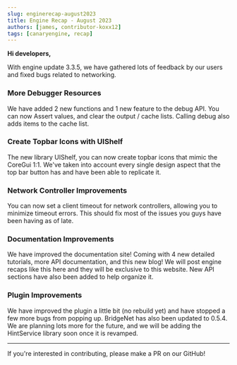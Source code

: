 ```yaml
---
slug: enginerecap-august2023
title: Engine Recap - August 2023
authors: [james, contributor-koxx12]
tags: [canaryengine, recap]
---
```


**Hi developers,**

With engine update 3.3.5, we have gathered lots of feedback by our users and fixed bugs related to networking.

<!--truncate-->

### More Debugger Resources

We have added 2 new functions and 1 new feature to the debug API. You can now Assert values, and clear the output / cache lists. Calling debug also adds items to the cache list.

### Create Topbar Icons with UIShelf

The new library UIShelf, you can now create topbar icons that mimic the CoreGui 1:1. We've taken into account every single design aspect that the top bar button has and have been able to replicate it.

### Network Controller Improvements

You can now set a client timeout for network controllers, allowing you to minimize timeout errors. This should fix most of the issues you guys have been having as of late.

### Documentation Improvements

We have improved the documentation site! Coming with 4 new detailed tutorials, more API documentation, and this new blog! We will post engine recaps like this here and they will be exclusive to this website. New API sections have also been added to help organize it.

### Plugin Improvements

We have improved the plugin a little bit (no rebuild yet) and have stopped a few more bugs from popping up. BridgeNet has also been updated to 0.5.4. We are planning lots more for the future, and we will be adding the HintService library soon once it is revamped.

---

If you're interested in contributing, please make a PR on our GitHub!
